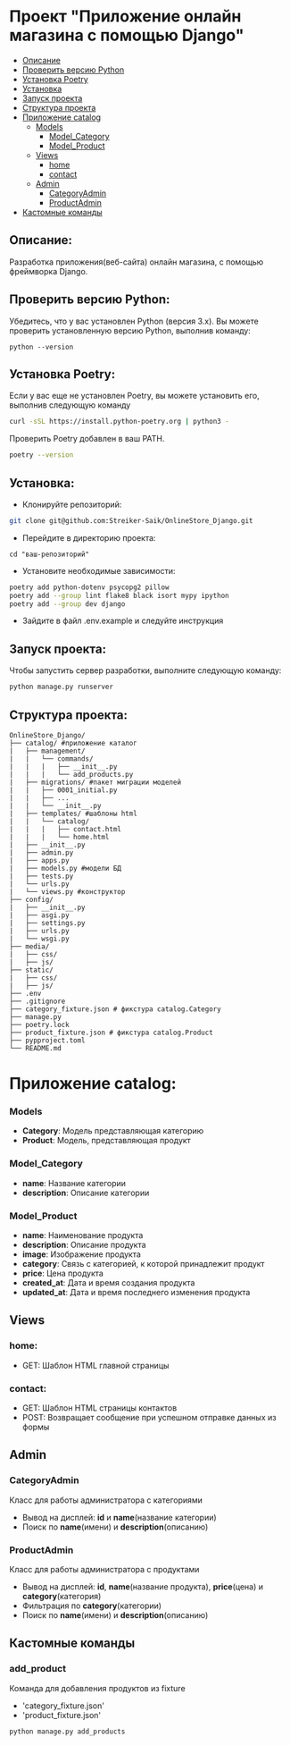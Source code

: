 # Проект "Приложение онлайн магазина с помощью Django"

- [Описание](#описание)
- [Проверить версию Python](#проверить-версию-python)
- [Установка Poetry](#установка-poetry)
- [Установка](#установка)
- [Запуск проекта](#запуск-проекта)
- [Структура проекта](#структура-проекта)
- [Приложение catalog](#приложение-catalog)
  - [Models](#models)
    - [Model_Category](#model_category)
    - [Model_Product](#model_product)
  - [Views](#views)
    - [home](#home)
    - [contact](#contact)
  - [Admin](#admin)
    - [CategoryAdmin](#categoryadmin)
    - [ProductAdmin](#productadmin)
- [Кастомные команды](#кастомные-команды)


## Описание:

Разработка приложения(веб-сайта) онлайн магазина, с помощью фреймворка Django.

## Проверить версию Python:

Убедитесь, что у вас установлен Python (версия 3.x). Вы можете проверить установленную версию Python, выполнив команду:
```
python --version
```

## Установка Poetry:
Если у вас еще не установлен Poetry, вы можете установить его, выполнив следующую команду
```bash
curl -sSL https://install.python-poetry.org | python3 -
```
Проверить Poetry добавлен в ваш PATH.
```bash
poetry --version
```

## Установка:
- Клонируйте репозиторий:
```bash
git clone git@github.com:Streiker-Saik/OnlineStore_Django.git
```
- Перейдите в директорию проекта:
```
cd "ваш-репозиторий"
```
- Установите необходимые зависимости:
```bash
poetry add python-dotenv psycopg2 pillow
poetry add --group lint flake8 black isort mypy ipython
poetry add --group dev django
```
- Зайдите в файл .env.example и следуйте инструкция

## Запуск проекта:
Чтобы запустить сервер разработки, выполните следующую команду:
```bash
python manage.py runserver
```

## Структура проекта:
```
OnlineStore_Django/
├── catalog/ #приложение каталог
|   ├── management/
|   |   └── commands/
|   |   |   ├── __init__.py
|   |   |   └── add_products.py
|   ├── migrations/ #пакет миграции моделей
|   |   ├── 0001_initial.py
|   |   ├── ...
|   |   └── __init__.py
|   ├── templates/ #шаблоны html
|   |   └── catalog/
|   |   |   ├── contact.html
|   |   |   └── home.html
|   ├── __init__.py
|   ├── admin.py
|   ├── apps.py
|   ├── models.py #модели БД
|   ├── tests.py 
|   └── urls.py
|   └── views.py #конструктор
├── config/
|   ├── __init__.py
|   ├── asgi.py
|   ├── settings.py
|   ├── urls.py
|   └── wsgi.py
├── media/
|   ├── css/
|   ├── js/
├── static/
|   ├── css/
|   ├── js/
├── .env
├── .gitignore
├── category_fixture.json # фикстура catalog.Category
├── manage.py
├── poetry.lock
├── product_fixture.json # фикстура catalog.Product
├── pypproject.toml
└── README.md
```

# Приложение catalog:
### Models
- **Category**: Модель представляющая категорию
- **Product**: Модель, представляющая продукт

### Model_Category
- **name**: Название категории
- **description**: Описание категории

### Model_Product
- **name**: Наименование продукта
- **description**: Описание продукта
- **image**: Изображение продукта
- **category**: Связь с категорией, к которой принадлежит продукт
- **price**: Цена продукта
- **created_at**: Дата и время создания продукта
- **updated_at**: Дата и время последнего изменения продукта

## Views
### home:
- GET: Шаблон HTML главной страницы
### contact:
- GET: Шаблон HTML страницы контактов
- POST: Возвращает сообщение при успешном отправке данных из формы

## Admin
### CategoryAdmin
Класс для работы администратора с категориями
- Вывод на дисплей: **id** и **name**(название категории)
- Поиск по **name**(имени) и **description**(описанию)
### ProductAdmin
Класс для работы администратора с продуктами
- Вывод на дисплей: **id**, **name**(название продукта), **price**(цена) и **category**(категория)
- Фильтрация по **category**(категории)
- Поиск по **name**(имени) и **description**(описанию)


## Кастомные команды
### add_product
Команда для добавления продуктов из fixture
- 'category_fixture.json'
- 'product_fixture.json'
```bash
python manage.py add_products
```